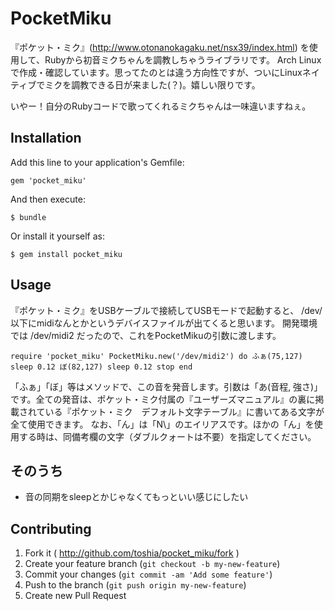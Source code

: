 # PocketMiku

『ポケット・ミク』(http://www.otonanokagaku.net/nsx39/index.html) を使用して、Rubyから初音ミクちゃんを調教しちゃうライブラリです。
Arch Linuxで作成・確認しています。思ってたのとは違う方向性ですが、ついにLinuxネイティブでミクを調教できる日が来ました(？)。嬉しい限りです。

いやー！自分のRubyコードで歌ってくれるミクちゃんは一味違いますねぇ。

## Installation

Add this line to your application's Gemfile:

    gem 'pocket_miku'

And then execute:

    $ bundle

Or install it yourself as:

    $ gem install pocket_miku

## Usage

『ポケット・ミク』をUSBケーブルで接続してUSBモードで起動すると、 /dev/ 以下にmidiなんとかというデバイスファイルが出てくると思います。
開発環境では /dev/midi2 だったので、これをPocketMikuの引数に渡します。

`
    require 'pocket_miku'
	PocketMiku.new('/dev/midi2') do
	  ふぁ(75,127)
      sleep 0.12
      ぼ(82,127)
      sleep 0.12
	  stop
	end
`

「ふぁ」「ぼ」等はメソッドで、この音を発音します。引数は「あ(音程, 強さ)」です。全ての発音は、ポケット・ミク付属の『ユーザーズマニュアル』の裏に掲載されている『ポケット・ミク　デフォルト文字テーブル』に書いてある文字が全て使用できます。
なお、「ん」は「N\」のエイリアスです。ほかの「ん」を使用する時は、同備考欄の文字（ダブルクォートは不要）を指定してください。

## そのうち

- 音の同期をsleepとかじゃなくてもっといい感じにしたい

## Contributing

1. Fork it ( http://github.com/toshia/pocket_miku/fork )
2. Create your feature branch (`git checkout -b my-new-feature`)
3. Commit your changes (`git commit -am 'Add some feature'`)
4. Push to the branch (`git push origin my-new-feature`)
5. Create new Pull Request
